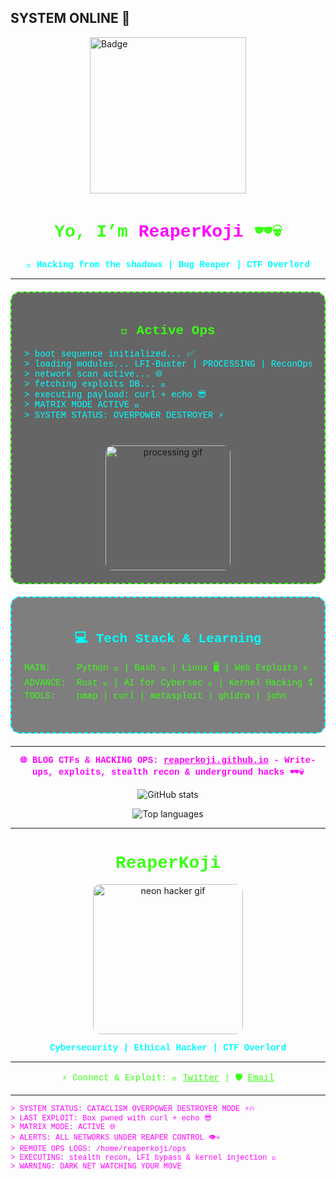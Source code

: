 ## SYSTEM ONLINE 👾

<img src="https://tryhackme-badges.s3.amazonaws.com/reaperkoji.png" alt="Badge" width="250" style="border:none; display:block; margin: 0 auto 20px auto;" />

<h1 align="center" style="color:#39ff14; font-family: 'Courier New', monospace;">
  Yo, I’m <span style="color:#ff00ff;">ReaperKoji</span> 🕶️💀
</h1>

<p align="center" style="color:#00ffff; font-family: 'Courier New', monospace; font-weight:bold;">
  🐚 Hacking from the shadows | Bug Reaper | CTF Overlord
</p>

---

<div align="center" style="border: 2px dashed #39ff14; padding: 20px; border-radius: 15px; max-width: 520px; margin: 20px auto; background-color: rgba(0,0,0,0.6);">
  <h2 style="color:#39ff14; font-family: 'Courier New', monospace;">🚀 Active Ops</h2>
  <pre style="text-align:left; color:#00ffff; font-family: 'Courier New', monospace; font-size:14px;">
> boot sequence initialized... ✅
> loading modules... LFI-Buster | PROCESSING | ReconOps
> network scan active... 🌐
> fetching exploits DB... 💾
> executing payload: curl + echo 😎
> MATRIX MODE ACTIVE 🌌
> SYSTEM STATUS: OVERPOWER DESTROYER ⚡
  </pre>
  <img src="https://media.giphy.com/media/v1.Y2lkPWVjZjA1ZTQ3azdvbzdiZDc1eW81ZWdzMzdtcjVxb3cyMGY5a3F3OXUzeHIwOG93cyZlcD12MV9naWZzX3NlYXJjaCZjdD1n/B8dUiWJmQi4KCQhS9x/giphy.gif" width="200" alt="processing gif" style="border-radius: 12px; margin-top:10px;" />
</div>

<div align="center" style="border: 2px dashed #00ffff; padding: 20px; border-radius: 15px; max-width: 520px; margin: 20px auto; background-color: rgba(0,0,0,0.5);">
  <h2 style="color:#00ffff; font-family: 'Courier New', monospace;">💻 Tech Stack & Learning</h2>
  <pre style="text-align:left; color:#39ff14; font-family: 'Courier New', monospace; font-size:14px;">
MAIN:     Python 🐍 | Bash 🐚 | Linux 🖥️ | Web Exploits 💀
ADVANCE:  Rust 🦀 | AI for Cybersec 🤖 | Kernel Hacking 🛠️
TOOLS:    nmap | curl | metasploit | ghidra | john
  </pre>
</div>

---

<p align="center" style="color:#ff00ff; font-family: 'Courier New', monospace; font-weight:bold;">
  🌐 BLOG CTFs & HACKING OPS:  
  <a href="https://reaperkoji.github.io/" style="color:#ff00ff;">reaperkoji.github.io</a>  
  - Write-ups, exploits, stealth recon & underground hacks 🕶️💀
</p>

<p align="center">
  <img src="https://github-readme-stats.vercel.app/api?username=ReaperKoji&show_icons=true&theme=radical&title_color=39ff14&icon_color=00ffff&text_color=cccccc" alt="GitHub stats" />
</p>

<p align="center">
  <img src="https://github-readme-stats.vercel.app/api/top-langs/?username=ReaperKoji&layout=compact&theme=radical" alt="Top languages" />
</p>

---

<h1 align="center" style="color:#39ff14; font-family: 'Courier New', monospace;">
  ReaperKoji
</h1>

<p align="center">
  <img src="https://media.giphy.com/media/v1.Y2lkPTc5MGI3NjExejZ0M3R0cXFyMjA0eGtsY3FpMGZzYnhkbmo1Znd2cjM1cjJucWpmMSZlcD12MV9naWZzX3NlYXJjaCZjdD1n/o0vwzuFwCGAFO/giphy.gif" width="240" alt="neon hacker gif" style="border-radius: 12px;" />
</p>

<p align="center" style="color:#00ffff; font-weight:bold; font-family: 'Courier New', monospace;">
  Cybersecurity | Ethical Hacker | CTF Overlord
</p>

---

<p align="center" style="color:#39ff14; font-family: 'Courier New', monospace;">
  ⚡ Connect & Exploit:  
  🦾 <a href="https://twitter.com/ReaperKoji" style="color:#39ff14;">Twitter</a> |  
  🛡️ <a href="mailto:g3ars23@gmail.com" style="color:#39ff14;">Email</a>
</p>

---

<pre style="color:#ff00ff; font-family: 'Courier New', monospace; font-size:12px;">
> SYSTEM STATUS: CATACLISM OVERPOWER DESTROYER MODE ⚡🔥
> LAST EXPLOIT: Box pwned with curl + echo 😎
> MATRIX MODE: ACTIVE 🌐
> ALERTS: ALL NETWORKS UNDER REAPER CONTROL 👁️💀
> REMOTE OPS LOGS: /home/reaperkoji/ops
> EXECUTING: stealth recon, LFI bypass & kernel injection 🚀
> WARNING: DARK NET WATCHING YOUR MOVE
</pre>
